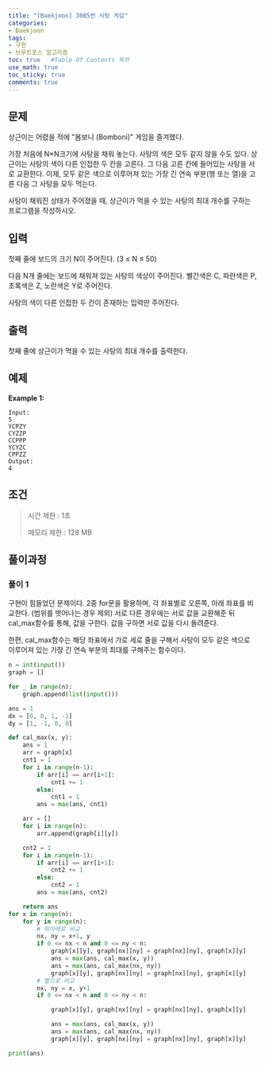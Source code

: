 ```yaml
---
title: "[Baekjoon] 3085번 사탕 게임"
categories: 
- Baekjoon
tags:
- 구현
- 브루트포스 알고리즘
toc: true   #Table Of Contents 목차 
use_math: true
toc_sticky: true
comments: true
---
```


## 문제

상근이는 어렸을 적에 "봄보니 (Bomboni)" 게임을 즐겨했다.

가장 처음에 N×N크기에 사탕을 채워 놓는다. 사탕의 색은 모두 같지 않을 수도 있다. 상근이는 사탕의 색이 다른 인접한 두 칸을 고른다. 그 다음 고른 칸에 들어있는 사탕을 서로 교환한다. 이제, 모두 같은 색으로 이루어져 있는 가장 긴 연속 부분(행 또는 열)을 고른 다음 그 사탕을 모두 먹는다.

사탕이 채워진 상태가 주어졌을 때, 상근이가 먹을 수 있는 사탕의 최대 개수를 구하는 프로그램을 작성하시오.

## 입력

첫째 줄에 보드의 크기 N이 주어진다. (3 ≤ N ≤ 50)

다음 N개 줄에는 보드에 채워져 있는 사탕의 색상이 주어진다. 빨간색은 C, 파란색은 P, 초록색은 Z, 노란색은 Y로 주어진다.

사탕의 색이 다른 인접한 두 칸이 존재하는 입력만 주어진다.

## 출력

첫째 줄에 상근이가 먹을 수 있는 사탕의 최대 개수를 출력한다.

## 예제

**Example 1:**

```
Input: 
5
YCPZY
CYZZP
CCPPP
YCYZC
CPPZZ
Output: 
4
```

## 조건

> 시간 제한 : 1초
>
> 메모리 제한 : 128 MB

## 풀이과정

### 풀이 1

구현이 힘들었던 문제이다. 2중 for문을 활용하며, 각 좌표별로 오른쪽, 아래 좌표를 비교한다. (범위를 벗어나는 경우 제외) 서로 다른 경우에는 서로 값을 교환해준 뒤 cal_max함수를 통해, 값을 구한다. 값을 구하면 서로 값을 다시 돌려준다.

한편, cal_max함수는 해당 좌표에서 가로 세로 줄을 구해서 사탕이 모두 같은 색으로 이루어져 있는 가장 긴 연속 부분의 최대를 구해주는 함수이다.

```python
n = int(input())
graph = []

for _ in range(n):
    graph.append(list(input()))

ans = 1
dx = [0, 0, 1, -1]
dy = [1, -1, 0, 0]

def cal_max(x, y):
    ans = 1
    arr = graph[x]
    cnt1 = 1
    for i in range(n-1):
        if arr[i] == arr[i+1]:
            cnt1 += 1
        else:
            cnt1 = 1
        ans = max(ans, cnt1)

    arr = []
    for i in range(n):
        arr.append(graph[i][y])

    cnt2 = 1
    for i in range(n-1):
        if arr[i] == arr[i+1]:
            cnt2 += 1
        else:
            cnt2 = 1
        ans = max(ans, cnt2)

    return ans
for x in range(n):
    for y in range(n):
        # 위아래로 비교
        nx, ny = x+1, y
        if 0 <= nx < n and 0 <= ny < n:
            graph[x][y], graph[nx][ny] = graph[nx][ny], graph[x][y]
            ans = max(ans, cal_max(x, y))
            ans = max(ans, cal_max(nx, ny))
            graph[x][y], graph[nx][ny] = graph[nx][ny], graph[x][y]
        # 옆으로 비교
        nx, ny = x, y+1
        if 0 <= nx < n and 0 <= ny < n:

            graph[x][y], graph[nx][ny] = graph[nx][ny], graph[x][y]

            ans = max(ans, cal_max(x, y))
            ans = max(ans, cal_max(nx, ny))
            graph[x][y], graph[nx][ny] = graph[nx][ny], graph[x][y]

print(ans)
```

